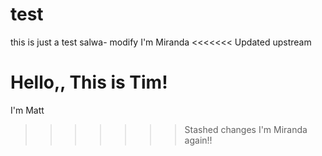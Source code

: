 # test
this is just a test
salwa- modify
I'm Miranda
<<<<<<< Updated upstream

Hello,, This is Tim!
=======
I'm Matt
>>>>>>> Stashed changes
I'm Miranda again!!
